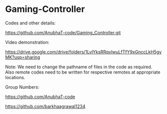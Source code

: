 # Gaming-Controller

Codes and other details:

https://github.com/AnubhaT-code/Gaming_Controller.git

Video demonstration:

https://drive.google.com/drive/folders/1LvlYksRRqvlwuLfTfY9xGnccLkH5gyMK?usp=sharing

Note:
We need to change the pathname of files in the code as required. 
Also remote codes need to be written for respective remotes at appropriate locations.

Group Numbers:

https://github.com/AnubhaT-code

https://github.com/barkhaagrawal1234
